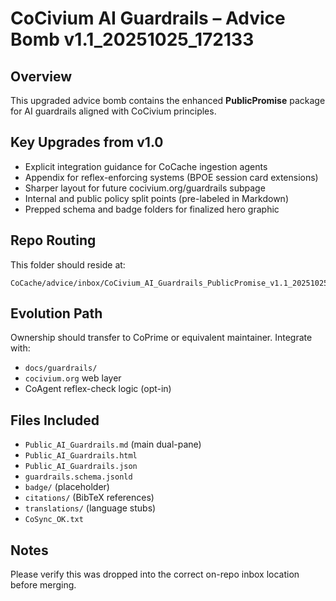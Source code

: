 # CoCivium AI Guardrails – Advice Bomb v1.1_20251025_172133

## Overview
This upgraded advice bomb contains the enhanced **PublicPromise** package for AI guardrails aligned with CoCivium principles.

## Key Upgrades from v1.0
- Explicit integration guidance for CoCache ingestion agents
- Appendix for reflex-enforcing systems (BPOE session card extensions)
- Sharper layout for future cocivium.org/guardrails subpage
- Internal and public policy split points (pre-labeled in Markdown)
- Prepped schema and badge folders for finalized hero graphic

## Repo Routing
This folder should reside at:
```
CoCache/advice/inbox/CoCivium_AI_Guardrails_PublicPromise_v1.1_20251025_172133/
```

## Evolution Path
Ownership should transfer to CoPrime or equivalent maintainer. Integrate with:
- `docs/guardrails/`
- `cocivium.org` web layer
- CoAgent reflex-check logic (opt-in)

## Files Included
- `Public_AI_Guardrails.md` (main dual-pane)
- `Public_AI_Guardrails.html`
- `Public_AI_Guardrails.json`
- `guardrails.schema.jsonld`
- `badge/` (placeholder)
- `citations/` (BibTeX references)
- `translations/` (language stubs)
- `CoSync_OK.txt`

## Notes
Please verify this was dropped into the correct on-repo inbox location before merging.